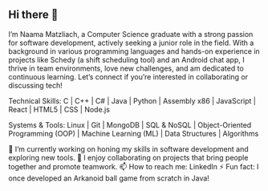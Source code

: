 ## Hi there 👋
I’m Naama Matzliach, a Computer Science graduate with a strong passion for software development, actively seeking a junior role in the field. With a background in various programming languages and hands-on experience in projects like Schedy (a shift scheduling tool) and an Android chat app, I thrive in team environments, love new challenges, and am dedicated to continuous learning. Let’s connect if you’re interested in collaborating or discussing tech!

Technical Skills:
C | C++ | C# | Java | Python | Assembly x86 | JavaScript | React | HTML5 | CSS | Node.js

Systems & Tools:
Linux | Git | MongoDB | SQL & NoSQL | Object-Oriented Programming (OOP) | Machine Learning (ML) | Data Structures | Algorithms

🔭 I’m currently working on honing my skills in software development and exploring new tools.
👯 I enjoy collaborating on projects that bring people together and promote teamwork.
📫 How to reach me: LinkedIn
⚡ Fun fact: I once developed an Arkanoid ball game from scratch in Java!

